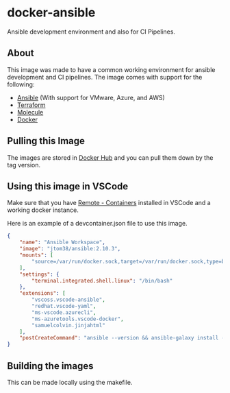 # docker-ansible

Ansible development environment and also for CI Pipelines.

## About

This image was made to have a common working environment for ansible development and CI pipelines.
The image comes with support for the following:

* [Ansible](www.ansible.com) (With support for VMware, Azure, and AWS)
* [Terraform](www.terraform.com)
* [Molecule](https://molecule.readthedocs.io/en/latest/)
* [Docker](www.docker.com)

## Pulling this Image

The images are stored in [Docker Hub](https://hub.docker.com/r/jtom38/ansible) and you can pull them down by the tag version.

## Using this image in VSCode

Make sure that you have [Remote - Containers](https://marketplace.visualstudio.com/items?itemName=ms-vscode-remote.remote-containers) installed in VSCode and a working docker instance.

Here is an example of a devcontainer.json file to use this image.

```json
{
	"name": "Ansible Workspace",
	"image": "jtom38/ansible:2.10.3",
	"mounts": [
		"source=/var/run/docker.sock,target=/var/run/docker.sock,type=bind"
	],
	"settings": {
		"terminal.integrated.shell.linux": "/bin/bash"
	},
	"extensions": [
		"vscoss.vscode-ansible",
		"redhat.vscode-yaml",
		"ms-vscode.azurecli",
		"ms-azuretools.vscode-docker",
		"samuelcolvin.jinjahtml"
	],
	"postCreateCommand": "ansible --version && ansible-galaxy install -r requirements.yml",
}
```

## Building the images

This can be made locally using the makefile.
